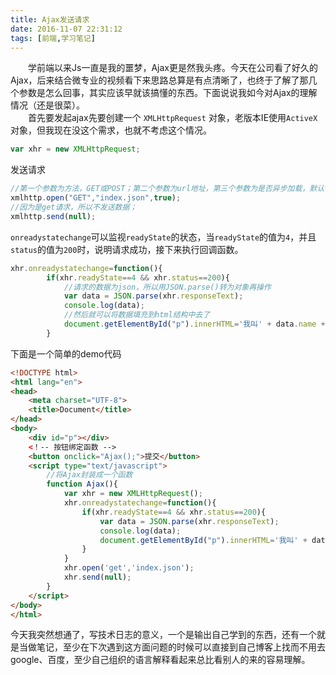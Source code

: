 ```yaml
---
title: Ajax发送请求
date: 2016-11-07 22:31:12
tags: [前端,学习笔记]
---
```

　　学前端以来Js一直是我的噩梦，Ajax更是然我头疼。今天在公司看了好久的Ajax，后来结合微专业的视频看下来思路总算是有点清晰了，也终于了解了那几个参数是怎么回事，其实应该早就该搞懂的东西。下面说说我如今对Ajax的理解情况（还是很菜）。<br>
　　首先要发起ajax先要创建一个 <code>XMLHttpRequest</code> 对象，老版本IE使用<code>ActiveX</code> 对象，但我现在没这个需求，也就不考虑这个情况。<br>
``` javascript
var xhr = new XMLHttpRequest;
```
发送请求
``` javascript
//第一个参数为方法，GET或POST；第二个参数为url地址，第三个参数为是否异步加载，默认true为异步加载。
xmlhttp.open("GET","index.json",true);
//因为是get请求，所以不发送数据；
xmlhttp.send(null);
```
<!-- more -->
<code>onreadystatechange</code>可以监视<code>readyState</code>的状态，当<code>readyState</code>的值为<code>4</code>，并且<code>status</code>的值为<code>200</code>时，说明请求成功，接下来执行回调函数。
``` javascript
xhr.onreadystatechange=function(){
        if(xhr.readyState==4 && xhr.status==200){
            //请求的数据为json，所以用JSON.parse()转为对象再操作
            var data = JSON.parse(xhr.responseText);
            console.log(data);
            //然后就可以将数据填充到html结构中去了
            document.getElementById("p").innerHTML='我叫' + data.name + ',今年' + data.age + '岁，是个' + data.sex + '。'
        }
```
下面是一个简单的demo代码
``` html
<!DOCTYPE html>
<html lang="en">
<head>
	<meta charset="UTF-8">
	<title>Document</title>
</head>
<body>
	<div id="p"></div>
    <！-- 按钮绑定函数 -->
	<button onclick="Ajax();">提交</button>
	<script type="text/javascript">
        //将Ajax封装成一个函数
		function Ajax(){
			var xhr = new XMLHttpRequest();
			xhr.onreadystatechange=function(){
				if(xhr.readyState==4 && xhr.status==200){
					var data = JSON.parse(xhr.responseText);
					console.log(data);
					document.getElementById("p").innerHTML='我叫' + data.name + ',今年' + data.age + '岁，是个' + data.sex + '。'
				}
			}
			xhr.open('get','index.json');
			xhr.send(null);
		}
	</script>
</body>
</html>
```
今天我突然想通了，写技术日志的意义，一个是输出自己学到的东西，还有一个就是当做笔记，至少在下次遇到这方面问题的时候可以直接到自己博客上找而不用去google、百度，至少自己组织的语言解释看起来总比看别人的来的容易理解。